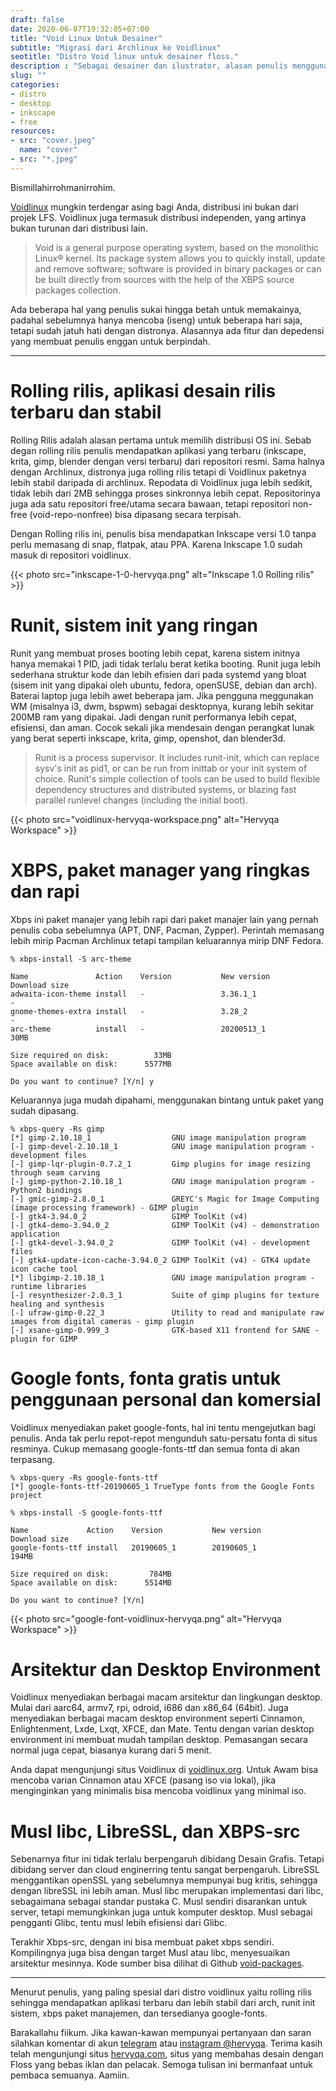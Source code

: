 ```yaml
---
draft: false
date: 2020-06-07T19:32:05+07:00
title: "Void Linux Untuk Desainer"
subtitle: "Migrasi dari Archlinux ke Voidlinux"
seotitle: "Distro Void linux untuk desainer floss."
description : "Sebagai desainer dan ilustrator, alasan penulis menggunakan voidlinux dan tetap mempertahankannya."
slug: ""
categories:
- distro
- desktop
- inkscape
- free
resources:
- src: "cover.jpeg"
  name: "cover"
- src: "*.jpeg"
---
```


Bismillahirrohmanirrohim.

[Voidlinux] mungkin terdengar asing bagi Anda, distribusi ini bukan dari projek LFS. Voidlinux juga termasuk distribusi independen, yang artinya bukan turunan dari distribusi lain.

> Void is a general purpose operating system, based on the monolithic Linux® kernel. Its package system allows you to quickly install, update and remove software; software is provided in binary packages or can be built directly from sources with the help of the XBPS source packages collection.

Ada beberapa hal yang penulis sukai hingga betah untuk memakainya, padahal sebelumnya hanya mencoba (iseng) untuk beberapa hari saja, tetapi sudah jatuh hati dengan distronya. Alasannya ada fitur dan depedensi yang membuat penulis enggan untuk berpindah.

***

# Rolling rilis, aplikasi desain rilis terbaru dan stabil

Rolling Rilis adalah alasan pertama untuk memilih distribusi OS ini. Sebab degan rolling rilis penulis mendapatkan aplikasi yang terbaru (inkscape, krita, gimp, blender dengan versi terbaru) dari repositori resmi. Sama halnya dengan Archlinux, distronya juga rolling rilis tetapi di Voidlinux paketnya lebih stabil daripada di archlinux. Repodata di Voidlinux juga lebih sedikit, tidak lebih dari 2MB sehingga proses sinkronnya lebih cepat. Repositorinya juga ada satu repositori free/utama secara bawaan, tetapi repositori non-free (void-repo-nonfree) bisa dipasang secara terpisah.

Dengan Rolling rilis ini, penulis bisa mendapatkan Inkscape versi 1.0 tanpa perlu memasang di snap, flatpak, atau PPA. Karena Inkscape 1.0 sudah masuk di repositori voidlinux.

{{< photo src="inkscape-1-0-hervyqa.png" alt="Inkscape 1.0 Rolling rilis" >}}

# Runit, sistem init yang ringan

Runit yang membuat proses booting lebih cepat, karena sistem initnya hanya memakai 1 PID, jadi tidak terlalu berat ketika booting. Runit juga lebih sederhana struktur kode dan lebih efisien dari pada systemd yang bloat (sisem init yang dipakai oleh ubuntu, fedora, openSUSE, debian dan arch). Baterai laptop juga lebih awet beberapa jam. Jika pengguna meggunakan WM (misalnya i3, dwm, bspwm) sebagai desktopnya, kurang lebih sekitar 200MB ram yang dipakai. Jadi dengan runit performanya lebih cepat, efisiensi, dan aman. Cocok sekali jika mendesain dengan perangkat lunak yang berat seperti inkscape, krita, gimp, openshot, dan blender3d.

> Runit is a process supervisor. It includes runit-init, which can replace sysv's init as pid1, or can be run from inittab or your init system of choice. Runit's simple collection of tools can be used to build flexible dependency structures and distributed systems, or blazing fast parallel runlevel changes (including the initial boot).

{{< photo src="voidlinux-hervyqa-workspace.png" alt="Hervyqa Workspace" >}}

# XBPS, paket manager yang ringkas dan rapi

Xbps ini paket manajer yang lebih rapi dari paket manajer lain yang pernah penulis coba sebelumnya (APT, DNF, Pacman, Zypper). Perintah memasang lebih mirip Pacman Archlinux tetapi tampilan keluarannya mirip DNF Fedora.
```
% xbps-install -S arc-theme

Name               Action    Version           New version            Download size
adwaita-icon-theme install   -                 3.36.1_1               -
gnome-themes-extra install   -                 3.28_2                 -
arc-theme          install   -                 20200513_1             30MB

Size required on disk:          33MB
Space available on disk:      5577MB

Do you want to continue? [Y/n] y
```

Keluarannya juga mudah dipahami, menggunakan bintang untuk paket yang sudah dipasang.
```
% xbps-query -Rs gimp
[*] gimp-2.10.18_1                  GNU image manipulation program
[-] gimp-devel-2.10.18_1            GNU image manipulation program - development files
[-] gimp-lqr-plugin-0.7.2_1         Gimp plugins for image resizing through seam carving
[-] gimp-python-2.10.18_1           GNU image manipulation program - Python2 bindings
[-] gmic-gimp-2.8.0_1               GREYC's Magic for Image Computing (image processing framework) - GIMP plugin
[-] gtk4-3.94.0_2                   GIMP ToolKit (v4)
[-] gtk4-demo-3.94.0_2              GIMP ToolKit (v4) - demonstration application
[-] gtk4-devel-3.94.0_2             GIMP ToolKit (v4) - development files
[-] gtk4-update-icon-cache-3.94.0_2 GIMP ToolKit (v4) - GTK4 update icon cache tool
[*] libgimp-2.10.18_1               GNU image manipulation program - runtime libraries
[-] resynthesizer-2.0.3_1           Suite of gimp plugins for texture healing and synthesis
[-] ufraw-gimp-0.22_3               Utility to read and manipulate raw images from digital cameras - gimp plugin
[-] xsane-gimp-0.999_3              GTK-based X11 frontend for SANE - plugin for GIMP
```

# Google fonts, fonta gratis untuk penggunaan personal dan komersial

Voidlinux menyediakan paket google-fonts, hal ini tentu mengejutkan bagi penulis. Anda tak perlu repot-repot mengunduh satu-persatu fonta di situs resminya. Cukup memasang google-fonts-ttf dan semua fonta di akan terpasang.

```
% xbps-query -Rs google-fonts-ttf
[*] google-fonts-ttf-20190605_1 TrueType fonts from the Google Fonts project
```
```
% xbps-install -S google-fonts-ttf

Name             Action    Version           New version            Download size
google-fonts-ttf install   20190605_1        20190605_1             194MB

Size required on disk:         784MB
Space available on disk:      5514MB

Do you want to continue? [Y/n]
```

{{< photo src="google-font-voidlinux-hervyqa.png" alt="Hervyqa Workspace" >}}

# Arsitektur dan Desktop Environment

Voidlinux menyediakan berbagai macam arsitektur dan lingkungan desktop. Mulai dari aarc64, armv7, rpi, odroid, i686 dan x86_64 (64bit). Juga menyediakan berbagai macam desktop environment seperti Cinnamon, Enlightenment, Lxde, Lxqt, XFCE, dan Mate. Tentu dengan varian desktop environment ini membuat mudah tampilan desktop. Pemasangan secara normal juga cepat, biasanya kurang dari 5 menit.

Anda dapat mengunjungi situs Voidlinux di [voidlinux.org](voidlinux.org). Untuk Awam bisa mencoba varian Cinnamon atau XFCE (pasang iso via lokal), jika menginginkan yang minimalis bisa mencoba voidlinux yang minimal iso.

# Musl libc, LibreSSL, dan XBPS-src

Sebenarnya fitur ini tidak terlalu berpengaruh dibidang Desain Grafis. Tetapi dibidang server dan cloud enginerring tentu sangat berpengaruh. LibreSSL menggantikan openSSL yang sebelumnya mempunyai bug kritis, sehingga dengan libreSSL ini lebih aman. Musl libc merupakan implementasi dari libc, sebagaimana sebagai standar pustaka C. Musl sendiri disarankan untuk server, tetapi memungkinkan juga untuk komputer desktop. Musl sebagai pengganti Glibc, tentu musl lebih efisiensi dari Glibc.

Terakhir Xbps-src, dengan ini bisa membuat paket xbps sendiri. Kompilingnya juga bisa dengan target Musl atau libc, menyesuaikan arsitektur mesinnya. Kode sumber bisa dilihat di Github [void-packages](https://github.com/void-linux/void-packages).

***

Menurut penulis, yang paling spesial dari distro voidlinux yaitu rolling rilis sehingga mendapatkan aplikasi terbaru dan lebih stabil dari arch, runit init sistem, xbps paket manajemen, dan tersedianya google-fonts.

Barakallahu fiikum. Jika kawan-kawan mempunyai pertanyaan dan saran silahkan komentar di akun [telegram](https://t.me/hervyqa) atau [instagram @hervyqa](https://instagram.com/hervyqa). Terima kasih telah mengunjungi situs [hervyqa.com](https://hervyqa.com), situs yang membahas desain dengan Floss yang bebas iklan dan pelacak. Semoga tulisan ini bermanfaat untuk pembaca semuanya. Aamiin.

[Voidlinux]:https://www.voidlinux.org

[Inkscape]:https://www.inkscape.org
[Gimp]:https://www.gimp.org

[GNOME.ID]:https://www.gnome.id
[BUKU CC-ID]:https://bit.ly/madewithccID
[Wikimedia]:https://www.wikkimedia.org/

[Behance]:https://www.b.net
[Dribbble]:https://www.dribbble.com

[AdobeStock]:https//www.stock.adobe.com
[123rf]:https//www.123rf.com
[Freepik]:https//www.freepik.com
[Dreamstime]:https//www.dreamstime.com
[Shutterstock]:https://submit.shutterstock.com/?ref=238649869

[Hervyqa]:https://hervyqa.com
[Manjaro-X]:https://manjaro-x.id
[Inkporter]:https://github.com/raniaamina/inkporter
